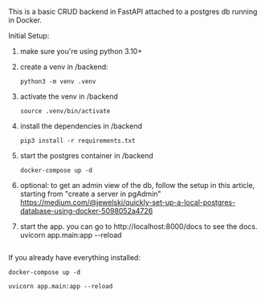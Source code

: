 This is a basic CRUD backend in FastAPI attached to a postgres db running in Docker. 

Initial Setup:

1. make sure you're using python 3.10+

2. create a venv in /backend:
   
    ```python3 -m venv .venv```
   
4. activate the venv in /backend
   
    ```source .venv/bin/activate```

5. install the dependencies in /backend

   ```pip3 install -r requirements.txt```

6. start the postgres container in /backend

    ```docker-compose up -d```

7. optional: to get an admin view of the db, follow the setup in this article, starting from "create a server in pgAdmin" https://medium.com/@jewelski/quickly-set-up-a-local-postgres-database-using-docker-5098052a4726

8. start the app. you can go to http://localhost:8000/docs to see the docs.  
uvicorn app.main:app --reload
    ``````

If you already have everything installed:

```docker-compose up -d```

```uvicorn app.main:app --reload```





